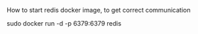 

How to start redis docker image, to get correct communication

sudo docker run -d -p 6379:6379 redis